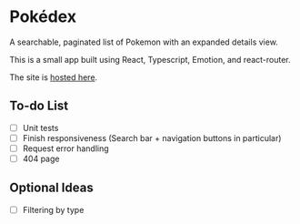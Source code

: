 # Pokédex

A searchable, paginated list of Pokemon with an expanded details view.

This is a small app built using React, Typescript, Emotion, and react-router.

The site is [hosted here](https://adrian-pokedex.netlify.com/).

## To-do List
- [ ] Unit tests
- [ ] Finish responsiveness (Search bar + navigation buttons in particular)
- [ ] Request error handling
- [ ] 404 page

## Optional Ideas
- [ ] Filtering by type
